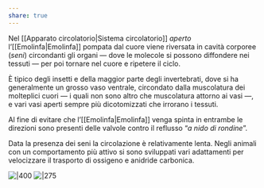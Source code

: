 ```yaml
---
share: true
---
```

Nel [[Apparato circolatorio|Sistema circolatorio]] *aperto* l’[[Emolinfa|Emolinfa]] pompata dal cuore viene riversata in cavità corporee (*seni*) circondanti gli organi — dove le molecole si possono diffondere nei tessuti — per poi tornare nel cuore e ripetere il ciclo.

È tipico degli insetti e della maggior parte degli invertebrati, dove si ha generalmente un grosso vaso ventrale, circondato dalla muscolatura dei molteplici cuori — i quali non sono altro che muscolatura attorno ai vasi —, e vari vasi aperti sempre più dicotomizzati che irrorano i tessuti.

Al fine di evitare che l’[[Emolinfa|Emolinfa]] venga spinta in entrambe le direzioni sono presenti delle valvole contro il reflusso “*a nido di rondine*”.

Data la presenza dei seni la circolazione è relativamente lenta. Negli animali con un comportamento più attivo si sono sviluppati vari adattamenti per velocizzare il trasporto di ossigeno e anidride carbonica.

![|400](8fe0fd1a6b47dd93ee9dce742fee833f_MD5%201.png) ![|275](61c1db943b1a3570814de4a1b1a49df2_MD5%201.png)